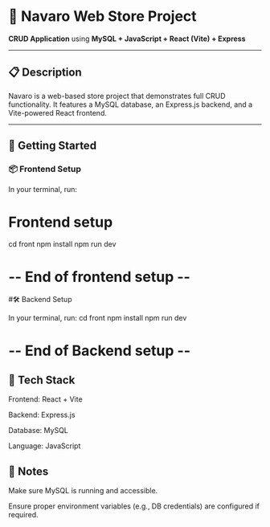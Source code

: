# 🛒 Navaro Web Store Project

**CRUD Application** using **MySQL + JavaScript + React (Vite) + Express**

---

## 📋 Description

Navaro is a web-based store project that demonstrates full CRUD functionality. It features a MySQL database, an Express.js backend, and a Vite-powered React frontend.

---

## 🚀 Getting Started

### 📦 Frontend Setup

In your terminal, run:

# Frontend setup
cd front
npm install
npm run dev
# -- End of frontend setup --


#🛠 Backend Setup

In your terminal, run:
cd front
npm install
npm run dev

# -- End of Backend setup --


## 🧰 Tech Stack
Frontend: React + Vite

Backend: Express.js

Database: MySQL

Language: JavaScript

## 📎 Notes
Make sure MySQL is running and accessible.

Ensure proper environment variables (e.g., DB credentials) are configured if required.
